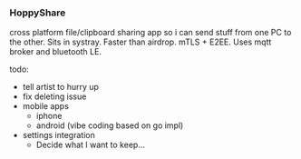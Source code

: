 ### HoppyShare

cross platform file/clipboard sharing app so i can send stuff from one PC to the other. Sits in systray. Faster than airdrop. mTLS + E2EE. Uses mqtt broker and bluetooth LE.

todo:
- tell artist to hurry up
- fix deleting issue
- mobile apps
  - iphone
  - android (vibe coding based on go impl)
- settings integration
  - Decide what I want to keep...
